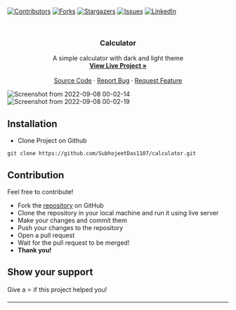 <br />

[![Contributors][contributors-shield]][contributors-url]
[![Forks][forks-shield]][forks-url]
[![Stargazers][stars-shield]][stars-url]
[![Issues][issues-shield]][issues-url]
[![LinkedIn][linkedin-shield]][linkedin-url]

<br />

  <h3 align="center">Calculator</h3>

  <p align="center">
  A simple calculator with dark and light theme
    <br />
    <a href="https://subhojeetdas1107.github.io/calculator/"><strong>View Live Project »</strong></a>
    <br />
    <br />
    <a href="https://github.com/SubhojeetDas1107/calculator">Source Code</a>
    ·
    <a href="https://github.com/SubhojeetDas1107/calculator/issues">Report Bug</a>
    ·
    <a href="https://github.com/SubhojeetDas1107/calculator/issues">Request Feature</a>
  </p>
</div>

![Screenshot from 2022-09-08 00-02-14](https://user-images.githubusercontent.com/80981317/188952973-51eeb9e9-3b33-49bd-9edf-7b5d1065bc90.png)
![Screenshot from 2022-09-08 00-02-19](https://user-images.githubusercontent.com/80981317/188952978-023398a0-dafe-4c3b-9601-28b7df4971f8.png)


## Installation
* Clone Project on Github
```
git clone https://github.com/SubhojeetDas1107/calculator.git
```

## Contribution
Feel free to contribute!
- Fork the [repository](https://github.com/SubhojeetDas1107/calculator) on GitHub
- Clone the repository in your local machine and run it using live server
- Make your changes and commit them
- Push your changes to the repository
- Open a pull request
- Wait for the pull request to be merged!
- **Thank you!** 

## Show your support

Give a ⭐️ if this project helped you!

***



<!-- https://www.markdownguide.org/basic-syntax/#reference-style-links -->
[contributors-shield]: https://img.shields.io/github/contributors/SubhojeetDas1107/calculator.svg?style=for-the-badge
[contributors-url]: https://github.com/SubhojeetDas1107/calculator/graphs/contributors
[forks-shield]: https://img.shields.io/github/forks/SubhojeetDas1107/calculator.svg?style=for-the-badge
[forks-url]: https://github.com/SubhojeetDas1107/calculator/network/members
[stars-shield]: https://img.shields.io/github/stars/SubhojeetDas1107/calculator.svg?style=for-the-badge
[stars-url]: https://github.com/SubhojeetDas1107/calculator/stargazers
[issues-shield]: https://img.shields.io/github/issues/SubhojeetDas1107/calculator.svg?style=for-the-badge
[issues-url]: https://github.com/SubhojeetDas1107/calculator/issues
[linkedin-shield]: https://img.shields.io/badge/-LinkedIn-black.svg?style=for-the-badge&logo=linkedin&colorB=555
[linkedin-url]: https://www.linkedin.com/in/subhojeet-das-656871198/


